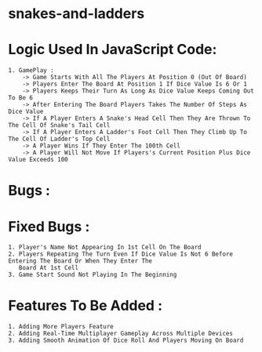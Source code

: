 # snakes-and-ladders

# Logic Used In JavaScript Code:
    1. GamePlay :
        -> Game Starts With All The Players At Position 0 (Out Of Board)
        -> Players Enter The Board At Position 1 If Dice Value Is 6 Or 1
        -> Players Keeps Their Turn As Long As Dice Value Keeps Coming Out To Be 6
        -> After Entering The Board Players Takes The Number Of Steps As Dice Value
        -> If A Player Enters A Snake's Head Cell Then They Are Thrown To The Cell Of Snake's Tail Cell
        -> If A Player Enters A Ladder's Foot Cell Then They Climb Up To The Cell Of Ladder's Top Cell
        -> A Player Wins If They Enter The 100th Cell
        -> A Player Will Not Move If Players's Current Position Plus Dice Value Exceeds 100
        
# Bugs :

# Fixed Bugs :
    1. Player's Name Not Appearing In 1st Cell On The Board
    2. Players Repeating The Turn Even If Dice Value Is Not 6 Before Entering The Board Or When They Enter The 
       Board At 1st Cell
    3. Game Start Sound Not Playing In The Beginning

# Features To Be Added :
    1. Adding More Players Feature
    2. Adding Real-Time Multiplayer Gameplay Across Multiple Devices
    3. Adding Smooth Animation Of Dice Roll And Players Moving On Board